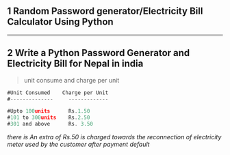 ## 1 Random Password generator/Electricity Bill Calculator Using Python

---

## 2 Write a Python Password Generator and Electricity Bill for Nepal in india

> unit consume and charge per unit

```javascript
#Unit Consumed    Charge per Unit
#--------------     -------------

#Upto 100units      Rs.1.50
#101 to 300units    Rs.2.50
#301 and above      Rs. 3.50
```

_there is An extra of Rs.50 is charged towards the reconnection of electricity meter used by the customer after payment default_

